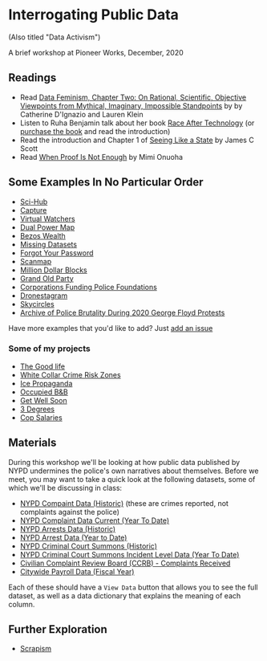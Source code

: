 # Interrogating Public Data

(Also titled "Data Activism")

A brief workshop at Pioneer Works, December, 2020

## Readings

* Read [Data Feminism, Chapter Two: On Rational, Scientific, Objective Viewpoints from Mythical, Imaginary, Impossible Standpoints](https://mitpressonpubpub.mitpress.mit.edu/pub/8tjbs2x5/release/2) by by Catherine D'Ignazio and Lauren Klein
* Listen to Ruha Benjamin talk about her book [Race After Technology](https://listen.datasociety.net/episodes/race-after-technology/transcript) (or [purchase the book](https://www.wiley.com/en-us/Race+After+Technology:+Abolitionist+Tools+for+the+New+Jim+Code-p-9781509526437) and read the introduction)
* Read the introduction and Chapter 1 of [Seeing Like a State](https://libcom.org/files/Seeing%20Like%20a%20State%20-%20James%20C.%20Scott.pdf) by James C Scott
* Read [When Proof Is Not Enough](https://fivethirtyeight.com/features/when-proof-is-not-enough/) by Mimi Onuoha

## Some Examples In No Particular Order

* [Sci-Hub](https://sci-hub.se/)
* [Capture](https://www.paolocirio.net/work/capture/)
* [Virtual Watchers](http://www.virtualwatchers.de/VW.html)
* [Dual Power Map](https://blacksocialists.us/dual-power-map)
* [Bezos Wealth](https://mkorostoff.github.io/1-pixel-wealth/)
* [Missing Datasets](https://mimionuoha.com/the-library-of-missing-datasets)
* [Forgot Your Password](https://arambartholl.com/forgot-your-password/)
* [Scanmap](https://scanmap.mobi/NY/)
* [Million Dollar Blocks](https://c4sr.columbia.edu/projects/million-dollar-blocks)
* [Grand Old Party](https://mepler.com/Grand-Old-Party)
* [Corporations Funding Police Foundations](https://littlesis.org/oligrapher/5200-corporations-funding-police-foundations)
* [Dronestagram](https://jamesbridle.com/works/dronestagram)
* [Skycircles](https://skycircl.es/donate/)
* [Archive of Police Brutality During 2020 George Floyd Protests](https://github.com/2020PB/police-brutality)

Have more examples that you'd like to add? Just [add an issue](https://github.com/antiboredom/interrogating-dating-pioneer-works/issues/new)

### Some of my projects

* [The Good life](https://lav.io/projects/the-good-life-enron-simulator/)
* [White Collar Crime Risk Zones](https://lav.io/projects/white-collar-crime-risk-zones/)
* [Ice Propaganda](https://lav.io/projects/ice-propaganda-videos/)
* [Occupied B&B](https://lav.io/occupied_bnb/)
* [Get Well Soon](https://lav.io/projects/get-well-soon/)
* [3 Degrees](https://lav.io/projects/3-degrees-of-separation/)
* [Cop Salaries](https://twitter.com/sam_lavigne/status/1270716267876343808)

## Materials

During this workshop we'll be looking at how public data published by NYPD undermines the police's own narratives about themselves. Before we meet, you may want to take a quick look at the following datasets, some of which we'll be discussing in class:

* [NYPD Compaint Data (Historic)](https://data.cityofnewyork.us/Public-Safety/NYPD-Complaint-Data-Historic/qgea-i56i) (these are crimes reported, not complaints against the police)
* [NYPD Complaint Data Current (Year To Date)](https://data.cityofnewyork.us/Public-Safety/NYPD-Complaint-Data-Current-Year-To-Date-/5uac-w243)
* [NYPD Arrests Data (Historic)](https://data.cityofnewyork.us/Public-Safety/NYPD-Arrests-Data-Historic-/8h9b-rp9u)
* [NYPD Arrest Data (Year to Date)](https://data.cityofnewyork.us/Public-Safety/NYPD-Arrest-Data-Year-to-Date-/uip8-fykc)
* [NYPD Criminal Court Summons (Historic)](https://data.cityofnewyork.us/Public-Safety/NYPD-Criminal-Court-Summons-Historic-/sv2w-rv3k)
* [NYPD Criminal Court Summons Incident Level Data (Year To Date)](https://data.cityofnewyork.us/Public-Safety/NYPD-Criminal-Court-Summons-Incident-Level-Data-Ye/mv4k-y93f)
* [Civilian Complaint Review Board (CCRB) - Complaints Received](https://data.cityofnewyork.us/Public-Safety/Civilian-Complaint-Review-Board-CCRB-Complaints-Re/63nx-cpi9)
* [Citywide Payroll Data (Fiscal Year)](https://data.cityofnewyork.us/City-Government/Citywide-Payroll-Data-Fiscal-Year-/k397-673e)

Each of these should have a `View Data` button that allows you to see the full dataset, as well as a data dictionary that explains the meaning of each column.

## Further Exploration

* [Scrapism](https://scrapism.lav.io)
